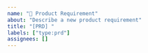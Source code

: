 ```yaml
---
name: "📄 Product Requirement"
about: "Describe a new product requirement"
title: "[PRD] "
labels: ["type:prd"]
assignees: []
---
```

